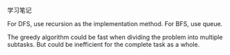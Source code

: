 学习笔记

For DFS, use recursion as the implementation method. For BFS, use queue.

The greedy algorithm could be fast when dividing the problem into multiple subtasks.
But could be inefficient for the complete task as a whole.

